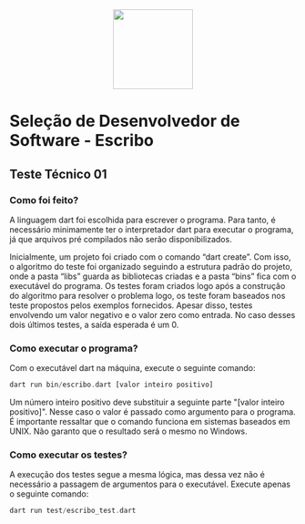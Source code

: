 

<div align="center">
    <img src="https://escribo.com/wp-content/uploads/2019/03/Logo-color.png" height="140em">
</div>

# Seleção de Desenvolvedor de Software - Escribo
## Teste Técnico 01
### Como foi feito?
A linguagem dart foi escolhida para escrever o programa. Para tanto, é necessário minimamente ter o interpretador dart para executar o programa, já que arquivos pré compilados não serão disponibilizados.

Inicialmente, um projeto foi criado com o comando “dart create”. Com isso, o algoritmo do teste foi organizado seguindo a estrutura padrão do projeto, onde a pasta “libs” guarda as bibliotecas criadas e a pasta “bins” fica com o executável do programa. Os testes foram criados logo após a construção do algoritmo para resolver o problema logo, os teste foram baseados nos teste propostos pelos exemplos fornecidos. Apesar disso, testes envolvendo um valor negativo e o valor zero como entrada. No caso desses dois últimos testes, a saída esperada é um 0.
 
### Como executar o programa?
Com o executável dart na máquina, execute o seguinte comando:
```dart
dart run bin/escribo.dart [valor inteiro positivo]
```
Um número inteiro positivo deve substituir a seguinte parte "[valor inteiro positivo]". Nesse caso o valor é passado como argumento para o programa.
É importante ressaltar que o comando funciona em sistemas baseados em UNIX. Não garanto que o resultado será o mesmo no Windows.


### Como executar os testes?
A execução dos testes segue a mesma lógica, mas dessa vez não é necessário a passagem de argumentos para o executável. Execute apenas o seguinte comando:
```dart
dart run test/escribo_test.dart
```